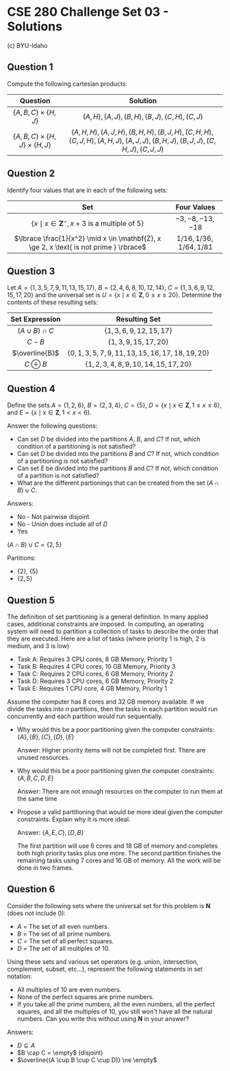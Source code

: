 # CSE 280 Challenge Set 03 - Solutions

(c) BYU-Idaho

## Question 1

Compute the following cartesian products:

|Question|Solution|
|:-:|:-:|
|$\lbrace A, B, C\rbrace \times \lbrace H,J \rbrace$|$(A,H), (A,J), (B,H), (B,J), (C,H), (C,J)$|
|$\lbrace A, B, C\rbrace \times \lbrace H,J \rbrace \times \lbrace H,J \rbrace$|$(A,H,H), (A,J,H), (B,H,H), (B,J,H), (C,H,H), (C,J,H), (A,H,J), (A,J,J), (B,H,J), (B,J,J), (C,H,J), (C,J,J)$|

## Question 2

Identify four values that are in each of the following sets:

|Set|Four Values|
|:-:|:-:|
|$\lbrace x \mid x \in \mathbf{Z}^-, x+3 \text{ is a multiple of 5} \rbrace$|$-3, -8, -13, -18$|
|$\lbrace \frac{1}{x^2} \mid  x \in \mathbf{Z}, x \ge 2, x \text{ is not prime } \rbrace$|$1/16, 1/36, 1/64, 1/81$|

## Question 3

Let $A = \lbrace 1,3,5,7,9,11,13,15,17 \rbrace$, $B = \lbrace 2,4,6,8,10,12,14 \rbrace$, $C = \lbrace1,3,6,9,12,15,17,20 \rbrace$ and the universal set is $U = \lbrace x \mid x \in \mathbf{Z}, 0 \le x \le 20\rbrace$.  Determine the contents of these resulting sets:

|Set Expression|Resulting Set|
|:-:|:-:|
|$(A \cup B) \cap C$|$\lbrace 1,3,6,9,12,15,17 \rbrace$|
|$C - B$|$\lbrace 1,3,9,15,17,20 \rbrace$|
|$\overline{B}$|$\lbrace 0,1,3,5,7,9,11,13,15,16,17,18,19,20 \rbrace$|
|$C \oplus B$|$\lbrace 1, 2, 3, 4, 8, 9, 10, 14, 15, 17, 20 \rbrace$|

## Question 4

Define the sets $A = \lbrace 1, 2, 6 \rbrace$, $B = \lbrace 2, 3, 4 \rbrace$, $C = \lbrace 5 \rbrace$, $D = \lbrace x \mid x \in \mathbf{Z}, 1 \le x \le 6 \rbrace$, and $E = \lbrace x \mid x \in \mathbf{Z}, 1 \lt x \lt 6 \rbrace$.

Answer the following questions:

* Can set $D$ be divided into the partitions $A$, $B$, and $C$?  If not, which condition of a partitioning is not satisfied?
* Can set $D$ be divided into the partitions $B$ and $C$? If not, which condition of a partitioning is not satisfied?
* Can set $E$ be divided into the partitions $B$ and $C$? If not, which condition of a partition is not satisfied?
* What are the different partionings that can be created from the set $(A \cap B) \cup C$.

Answers:

* No - Not pairwise disjoint
* No - Union does include all of $D$
* Yes

$(A \cap B) \cup C = \lbrace 2,5 \rbrace$

Partitions: 
* $\lbrace 2 \rbrace$, $\lbrace 5 \rbrace$
* $\lbrace 2,5 \rbrace$

## Question 5

The definition of set partitioning is a general definition.  In many applied cases, additional constraints are imposed.  In computing, an operating system will need to partition a collection of tasks to describe the order that they are executed.  Here are a list of tasks (where priority 1 is high, 2 is medium, and 3 is low)

* Task A: Requires 3 CPU cores, 8 GB Memory, Priority 1
* Task B: Requires 4 CPU cores, 10 GB Memory, Priority 3
* Task C: Requires 2 CPU cores, 6 GB Memory, Priority 2
* Task D: Requires 3 CPU cores, 6 GB Memory, Priority 2
* Task E: Requires 1 CPU core, 4 GB Memory, Priority 1

Assume the computer has 8 cores and 32 GB memory available.  If we divide the tasks into $n$ partitions, then the tasks in each partition would run concurrently and each partition would run sequentially.

* Why would this be a poor partitioning given the computer constraints: $\lbrace A \rbrace, \lbrace B \rbrace, \lbrace C \rbrace, \lbrace D \rbrace, \lbrace E \rbrace$

    Answer: Higher priority items will not be completed first.  There are unused resources.

* Why would this be a poor partitioning given the computer constraints: $\lbrace A, B, C, D, E \rbrace$

    Answer: There are not enough resources on the computer to run them at the same time

* Propose a valid partitioning that would be more ideal given the computer constraints.  Explain why it is more ideal.

    Answer: $\lbrace A, E, C \rbrace, \lbrace D, B \rbrace$

    The first partition will use 6 cores and 18 GB of memory and completes both high priority tasks plus one more.  The second partition finishes the remaining tasks using 7 cores and 16 GB of memory.  All the work will be done in two frames.

## Question 6

Consider the following sets where the universal set for this problem is $\mathbf{N}$ (does not include 0):

* $A$ = The set of all even numbers.
* $B$ = The set of all prime numbers.
* $C$ = The set of all perfect squares.
* $D$ = The set of all multiples of 10.

Using these sets and various set operators (e.g. union, intersection, complement, subset, etc...), represent the following statements in set notation:

* All multiples of 10 are even numbers.
* None of the perfect squares are prime numbers.
* If you take all the prime numbers, all the even numbers, all the perfect squares, and all the multiples of 10, you still won't have all the natural numbers.  Can you write this without using $\mathbf{N}$ in your answer?

Answers:

* $D \subseteq A$
* $B \cap C = \empty$ (disjoint)
* $\overline{(A \cup B \cup C \cup D)} \ne \empty$


